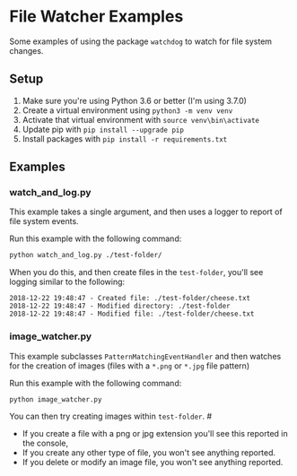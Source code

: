# File Watcher Examples

Some examples of using the package `watchdog` to watch for file system changes.

## Setup

1. Make sure you're using Python 3.6 or better (I'm using 3.7.0)
2. Create a virtual environment using `python3 -m venv venv`
3. Activate that virtual environment with `source venv\bin\activate`
4. Update pip with `pip install --upgrade pip`
5. Install packages with `pip install -r requirements.txt`

## Examples

### watch_and_log.py

This example takes a single argument, and then uses a logger to report of file system events.

Run this example with the following command:

``` bash
python watch_and_log.py ./test-folder/
```

When you do this, and then create files in the `test-folder`, you'll see logging similar to the following:

```
2018-12-22 19:48:47 - Created file: ./test-folder/cheese.txt
2018-12-22 19:48:47 - Modified directory: ./test-folder
2018-12-22 19:48:47 - Modified file: ./test-folder/cheese.txt
```

### image_watcher.py

This example subclasses `PatternMatchingEventHandler` and then watches for the creation of images (files with a `*.png` or `*.jpg` file pattern)

Run this example with the following command:

``` bash
python image_watcher.py 
```

You can then try creating images within  `test-folder`. #

- If you create a file with a png or jpg extension you'll see this reported in the console,
- If you create any other type of file, you won't see anything reported.
- If you delete or modify an image file, you won't see anything reported.
